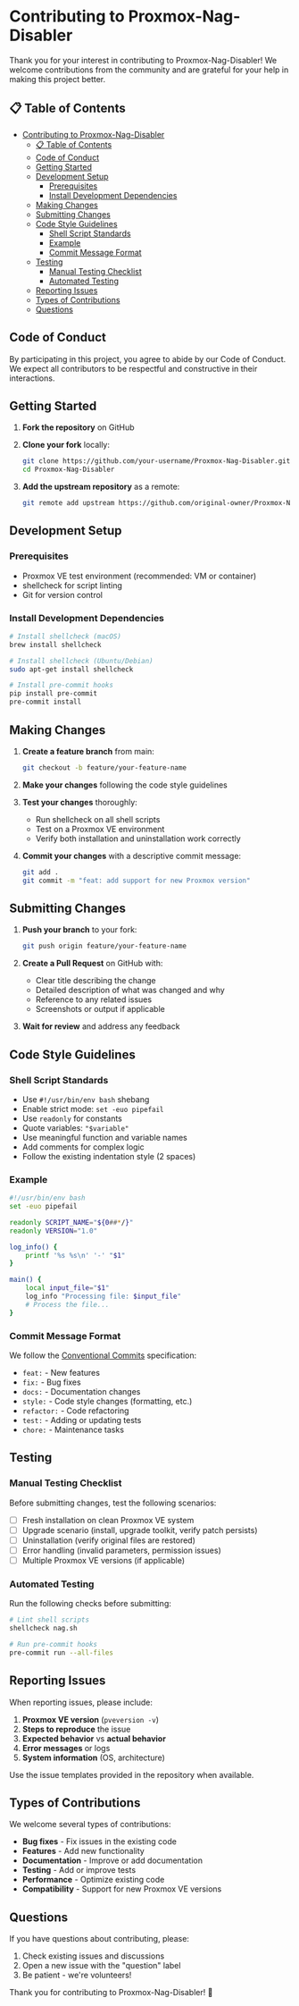 # Contributing to Proxmox-Nag-Disabler

Thank you for your interest in contributing to Proxmox-Nag-Disabler! We welcome contributions from the community and are grateful for your help in making this project better.

## 📋 Table of Contents

- [Contributing to Proxmox-Nag-Disabler](#contributing-to-proxmox-nag-disabler)
  - [📋 Table of Contents](#-table-of-contents)
  - [Code of Conduct](#code-of-conduct)
  - [Getting Started](#getting-started)
  - [Development Setup](#development-setup)
    - [Prerequisites](#prerequisites)
    - [Install Development Dependencies](#install-development-dependencies)
  - [Making Changes](#making-changes)
  - [Submitting Changes](#submitting-changes)
  - [Code Style Guidelines](#code-style-guidelines)
    - [Shell Script Standards](#shell-script-standards)
    - [Example](#example)
    - [Commit Message Format](#commit-message-format)
  - [Testing](#testing)
    - [Manual Testing Checklist](#manual-testing-checklist)
    - [Automated Testing](#automated-testing)
  - [Reporting Issues](#reporting-issues)
  - [Types of Contributions](#types-of-contributions)
  - [Questions](#questions)

## Code of Conduct

By participating in this project, you agree to abide by our Code of Conduct. We expect all contributors to be respectful and constructive in their interactions.

## Getting Started

1. __Fork the repository__ on GitHub
2. __Clone your fork__ locally:

   ```bash
   git clone https://github.com/your-username/Proxmox-Nag-Disabler.git
   cd Proxmox-Nag-Disabler
   ```

3. __Add the upstream repository__ as a remote:

   ```bash
   git remote add upstream https://github.com/original-owner/Proxmox-Nag-Disabler.git
   ```

## Development Setup

### Prerequisites

- Proxmox VE test environment (recommended: VM or container)
- shellcheck for script linting
- Git for version control

### Install Development Dependencies

```bash
# Install shellcheck (macOS)
brew install shellcheck

# Install shellcheck (Ubuntu/Debian)
sudo apt-get install shellcheck

# Install pre-commit hooks
pip install pre-commit
pre-commit install
```

## Making Changes

1. __Create a feature branch__ from main:

   ```bash
   git checkout -b feature/your-feature-name
   ```

2. __Make your changes__ following the code style guidelines

3. __Test your changes__ thoroughly:
   - Run shellcheck on all shell scripts
   - Test on a Proxmox VE environment
   - Verify both installation and uninstallation work correctly

4. __Commit your changes__ with a descriptive commit message:

   ```bash
   git add .
   git commit -m "feat: add support for new Proxmox version"
   ```

## Submitting Changes

1. __Push your branch__ to your fork:

   ```bash
   git push origin feature/your-feature-name
   ```

2. __Create a Pull Request__ on GitHub with:
   - Clear title describing the change
   - Detailed description of what was changed and why
   - Reference to any related issues
   - Screenshots or output if applicable

3. __Wait for review__ and address any feedback

## Code Style Guidelines

### Shell Script Standards

- Use `#!/usr/bin/env bash` shebang
- Enable strict mode: `set -euo pipefail`
- Use `readonly` for constants
- Quote variables: `"$variable"`
- Use meaningful function and variable names
- Add comments for complex logic
- Follow the existing indentation style (2 spaces)

### Example

```bash
#!/usr/bin/env bash
set -euo pipefail

readonly SCRIPT_NAME="${0##*/}"
readonly VERSION="1.0"

log_info() {
    printf '%s %s\n' '-' "$1"
}

main() {
    local input_file="$1"
    log_info "Processing file: $input_file"
    # Process the file...
}
```

### Commit Message Format

We follow the [Conventional Commits](https://www.conventionalcommits.org/) specification:

- `feat:` - New features
- `fix:` - Bug fixes
- `docs:` - Documentation changes
- `style:` - Code style changes (formatting, etc.)
- `refactor:` - Code refactoring
- `test:` - Adding or updating tests
- `chore:` - Maintenance tasks

## Testing

### Manual Testing Checklist

Before submitting changes, test the following scenarios:

- [ ] Fresh installation on clean Proxmox VE system
- [ ] Upgrade scenario (install, upgrade toolkit, verify patch persists)
- [ ] Uninstallation (verify original files are restored)
- [ ] Error handling (invalid parameters, permission issues)
- [ ] Multiple Proxmox VE versions (if applicable)

### Automated Testing

Run the following checks before submitting:

```bash
# Lint shell scripts
shellcheck nag.sh

# Run pre-commit hooks
pre-commit run --all-files
```

## Reporting Issues

When reporting issues, please include:

1. __Proxmox VE version__ (`pveversion -v`)
2. __Steps to reproduce__ the issue
3. __Expected behavior__ vs __actual behavior__
4. __Error messages__ or logs
5. __System information__ (OS, architecture)

Use the issue templates provided in the repository when available.

## Types of Contributions

We welcome several types of contributions:

- __Bug fixes__ - Fix issues in the existing code
- __Features__ - Add new functionality
- __Documentation__ - Improve or add documentation
- __Testing__ - Add or improve tests
- __Performance__ - Optimize existing code
- __Compatibility__ - Support for new Proxmox VE versions

## Questions

If you have questions about contributing, please:

1. Check existing issues and discussions
2. Open a new issue with the "question" label
3. Be patient - we're volunteers!

Thank you for contributing to Proxmox-Nag-Disabler! 🚀
